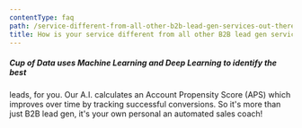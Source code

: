 ```yaml
---
contentType: faq
path: /service-different-from-all-other-b2b-lead-gen-services-out-there
title: How is your service different from all other B2B lead gen services out there?
---
```

  ##### Cup of Data uses Machine Learning and Deep Learning to identify the best
  leads, for you. Our A.I. calculates an Account Propensity Score (APS) which
  improves over time by tracking successful conversions. So it's more than just
  B2B lead gen, it's your own personal an automated sales coach!
